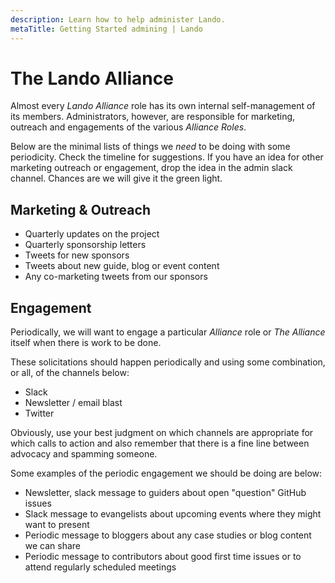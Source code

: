 ```yaml
---
description: Learn how to help administer Lando.
metaTitle: Getting Started admining | Lando
---
```


# The Lando Alliance

Almost every _Lando Alliance_ role has its own internal self-management of its members. Administrators, however, are responsible for marketing, outreach and engagements of the various _Alliance Roles_.

Below are the minimal lists of things we _need_ to be doing with some periodicity. Check the timeline for suggestions. If you have an idea for other marketing outreach or engagement, drop the idea in the admin slack channel. Chances are we will give it the green light.

## Marketing & Outreach

* Quarterly updates on the project
* Quarterly sponsorship letters
* Tweets for new sponsors
* Tweets about new guide, blog or event content
* Any co-marketing tweets from our sponsors

## Engagement

Periodically, we will want to engage a particular _Alliance_ role or _The Alliance_ itself when there is work to be done.

These solicitations should happen periodically and using some combination, or all, of the channels below:

* Slack
* Newsletter / email blast
* Twitter

Obviously, use your best judgment on which channels are appropriate for which calls to action and also remember that there is a fine line between advocacy and spamming someone.

Some examples of the periodic engagement we should be doing are below:

* Newsletter, slack message to guiders about open "question" GitHub issues
* Slack message to evangelists about upcoming events where they might want to present
* Periodic message to bloggers about any case studies or blog content we can share
* Periodic message to contributors about good first time issues or to attend regularly scheduled meetings
